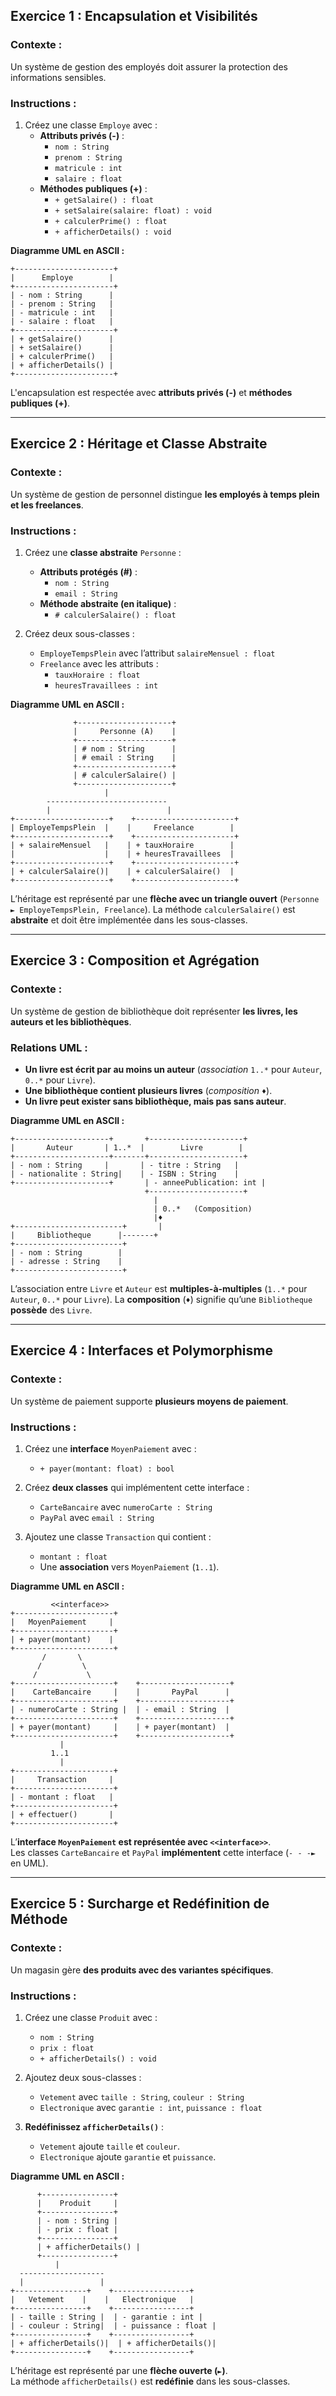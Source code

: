 
## **Exercice 1 : Encapsulation et Visibilités**
### **Contexte :**  
Un système de gestion des employés doit assurer la protection des informations sensibles.

### **Instructions :**  
1. Créez une classe `Employe` avec :
   - **Attributs privés (-)** :
     - `nom : String`
     - `prenom : String`
     - `matricule : int`
     - `salaire : float`
   - **Méthodes publiques (+)** :
     - `+ getSalaire() : float`
     - `+ setSalaire(salaire: float) : void`
     - `+ calculerPrime() : float`
     - `+ afficherDetails() : void`

**Diagramme UML en ASCII :**
```
+----------------------+
|      Employe        |
+----------------------+
| - nom : String      |
| - prenom : String   |
| - matricule : int   |
| - salaire : float   |
+----------------------+
| + getSalaire()      |
| + setSalaire()      |
| + calculerPrime()   |
| + afficherDetails() |
+----------------------+
```
L'encapsulation est respectée avec **attributs privés (-)** et **méthodes publiques (+)**.

---

## **Exercice 2 : Héritage et Classe Abstraite**
### **Contexte :**  
Un système de gestion de personnel distingue **les employés à temps plein et les freelances**.

### **Instructions :**  
1. Créez une **classe abstraite** `Personne` :
   - **Attributs protégés (#)** :
     - `nom : String`
     - `email : String`
   - **Méthode abstraite (en italique)** :
     - `# calculerSalaire() : float`

2. Créez deux sous-classes :
   - `EmployeTempsPlein` avec l’attribut `salaireMensuel : float`
   - `Freelance` avec les attributs :
     - `tauxHoraire : float`
     - `heuresTravaillees : int`

**Diagramme UML en ASCII :**
```
              +---------------------+
              |     Personne (A)    |
              +---------------------+
              | # nom : String      |
              | # email : String    |
              +---------------------+
              | # calculerSalaire() |
              +---------------------+
                     |
        ---------------------------
        |                          |
+---------------------+    +----------------------+
| EmployeTempsPlein  |    |     Freelance        |
+---------------------+    +----------------------+
| + salaireMensuel   |    | + tauxHoraire        |
|                    |    | + heuresTravaillees  |
+---------------------+    +----------------------+
| + calculerSalaire()|    | + calculerSalaire()  |
+---------------------+    +----------------------+
```
L’héritage est représenté par une **flèche avec un triangle ouvert** (`Personne ► EmployeTempsPlein, Freelance`).
La méthode `calculerSalaire()` est **abstraite** et doit être implémentée dans les sous-classes.

---

## **Exercice 3 : Composition et Agrégation**
### **Contexte :**  
Un système de gestion de bibliothèque doit représenter **les livres, les auteurs et les bibliothèques**.

### **Relations UML** :
- **Un livre est écrit par au moins un auteur** (*association* `1..*` pour `Auteur`, `0..*` pour `Livre`).
- **Une bibliothèque contient plusieurs livres** (*composition* `♦`).
- **Un livre peut exister sans bibliothèque, mais pas sans auteur**.

**Diagramme UML en ASCII :**
```
+---------------------+       +---------------------+
|       Auteur       | 1..*  |        Livre        |
+---------------------+-------+---------------------+
| - nom : String     |       | - titre : String   |
| - nationalite : String|    | - ISBN : String    |
+---------------------+       | - anneePublication: int |
                              +---------------------+
                                |
                                | 0..*   (Composition)
                                |♦
+------------------------+       |
|     Bibliotheque      |-------+
+------------------------+
| - nom : String        |
| - adresse : String    |
+------------------------+
```
L’association entre `Livre` et `Auteur` est **multiples-à-multiples** (`1..*` pour `Auteur`, `0..*` pour `Livre`).
La **composition** (`♦`) signifie qu’une `Bibliotheque` **possède** des `Livre`.

---

## **Exercice 4 : Interfaces et Polymorphisme**
### **Contexte :**  
Un système de paiement supporte **plusieurs moyens de paiement**.

### **Instructions :**  
1. Créez une **interface** `MoyenPaiement` avec :
   - `+ payer(montant: float) : bool`

2. Créez **deux classes** qui implémentent cette interface :
   - `CarteBancaire` avec `numeroCarte : String`
   - `PayPal` avec `email : String`

3. Ajoutez une classe `Transaction` qui contient :
   - `montant : float`
   - Une **association** vers `MoyenPaiement` (`1..1`).

**Diagramme UML en ASCII :**
```
         <<interface>>
+----------------------+
|   MoyenPaiement     |
+----------------------+
| + payer(montant)    |
+----------------------+
       /       \
      /         \
     /           \
+----------------------+    +--------------------+
|    CarteBancaire     |    |       PayPal      |
+----------------------+    +--------------------+
| - numeroCarte : String |  | - email : String  |
+----------------------+    +--------------------+
| + payer(montant)     |    | + payer(montant)  |
+----------------------+    +--------------------+
           |
         1..1
           |
+----------------------+
|     Transaction     |
+----------------------+
| - montant : float   |
+----------------------+
| + effectuer()       |
+----------------------+
```
L’**interface `MoyenPaiement` est représentée avec `<<interface>>`**.  
Les classes `CarteBancaire` et `PayPal` **implémentent** cette interface (`- - -►` en UML).

---

## **Exercice 5 : Surcharge et Redéfinition de Méthode**
### **Contexte :**  
Un magasin gère **des produits avec des variantes spécifiques**.

### **Instructions :**  
1. Créez une classe `Produit` avec :
   - `nom : String`
   - `prix : float`
   - `+ afficherDetails() : void`

2. Ajoutez deux sous-classes :
   - `Vetement` avec `taille : String`, `couleur : String`
   - `Electronique` avec `garantie : int`, `puissance : float`

3. **Redéfinissez `afficherDetails()`** :
   - `Vetement` ajoute `taille` et `couleur`.
   - `Electronique` ajoute `garantie` et `puissance`.

**Diagramme UML en ASCII :**
```
      +----------------+
      |    Produit     |
      +----------------+
      | - nom : String |
      | - prix : float |
      +----------------+
      | + afficherDetails() |
      +----------------+
          |
  -------------------
  |                 |
+----------------+    +-----------------+
|   Vetement    |    |   Electronique   |
+----------------+    +-----------------+
| - taille : String |  | - garantie : int |
| - couleur : String|  | - puissance : float |
+----------------+    +-----------------+
| + afficherDetails()|  | + afficherDetails()|
+----------------+    +-----------------+
```
L’héritage est représenté par une **flèche ouverte (`►`)**.  
La méthode `afficherDetails()` est **redéfinie** dans les sous-classes.

